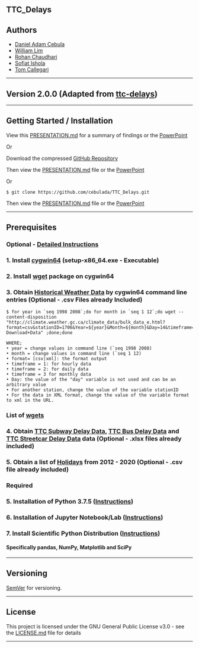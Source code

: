 ## TTC_Delays

## Authors

- [Daniel Adam Cebula](https://github.com/cebulada)
- [William Lim](https://github.com/naga456)
- [Rohan Chaudhari](https://github.com/focusrohan)
- [Sofiat Ishola](https://github.com/sishola)
- [Tom Callegari](https://github.com/TomCallegari)

___

## Version 2.0.0 (Adapted from [ttc-delays](https://github.com/sishola/ttc-delays))

___

## Getting Started / Installation

View this [PRESENTATION.md](PRESENTATION.md) for a summary of findings or the [PowerPoint](TTC_Delays_PowerPoint.pptx)

Or

Download the compressed [GitHub Repository](https://github.com/cebulada/TTC_Delays.git)

Then view the [PRESENTATION.md](PRESENTATION.md) file or the [PowerPoint](TTC_Delays_PowerPoint.pptx)

Or

```
$ git clone https://github.com/cebulada/TTC_Delays.git
```

Then view the [PRESENTATION.md](PRESENTATION.md) file or the [PowerPoint](TTC_Delays_PowerPoint.pptx)

___

## Prerequisites

### Optional - [Detailed Instructions](ftp://client_climate@ftp.tor.ec.gc.ca/Pub/Get_More_Data_Plus_de_donnees/)

### 1. Install [cygwin64](https://www.cygwin.com/) (setup-x86_64.exe - Executable)

### 2. Install [wget](https://cygwin.com/packages/summary/wget.html) package on cygwin64

### 3. Obtain [Historical Weather Data](http://www.climate.weather.gc.ca) by cygwin64 command line entries (Optional - .csv Files already Included)
```
$ for year in `seq 1998 2008`;do for month in `seq 1 12`;do wget --content-disposition "http://climate.weather.gc.ca/climate_data/bulk_data_e.html?format=csv&stationID=1706&Year=${year}&Month=${month}&Day=14&timeframe=1&submit= Download+Data" ;done;done

WHERE; 
• year = change values in command line (`seq 1998 2008)
• month = change values in command line (`seq 1 12)
• format= [csv|xml]: the format output
• timeframe = 1: for hourly data 
• timeframe = 2: for daily data 
• timeframe = 3 for monthly data 
• Day: the value of the "day" variable is not used and can be an arbitrary value 
• For another station, change the value of the variable stationID
• For the data in XML format, change the value of the variable format to xml in the URL. 
```
### List of [wgets](./Jupyter-Notebooks/Toronto_Weather/How_to_obtain_Raw_Data/Cygwin_wgets.txt)

### 4. Obtain [TTC Subway Delay Data](https://open.toronto.ca/dataset/ttc-subway-delay-data/), [TTC Bus Delay Data](https://open.toronto.ca/dataset/ttc-bus-delay-data/) and [TTC Streetcar Delay Data](https://open.toronto.ca/dataset/ttc-streetcar-delay-data/) data (Optional - .xlsx files already included)

### 5. Obtain a list of [Holidays](https://github.com/uWaterloo/Datasets/blob/master/Holidays/holidays.csv) from 2012 - 2020 (Optional - .csv file already included)

### Required

### 5. Installation of Python 3.7.5 ([Instructions](https://www.python.org/downloads/release/python-375/))

### 6. Installation of Jupyter Notebook/Lab ([Instructions](https://jupyter.org/install))

### 7. Install Scientific Python Distribution ([Instructions](https://www.scipy.org/install.html))
#### Specifically pandas, NumPy, Matplotlib and SciPy
___

## Versioning

[SemVer](http://semver.org/) for versioning.

___

## License

This project is licensed under the GNU General Public License v3.0 - see the [LICENSE.md](LICENSE.md) file for details

___